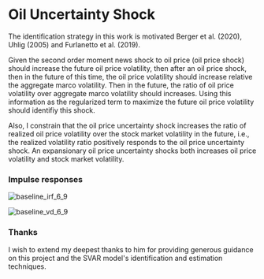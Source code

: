 # Oil Uncertainty Shock

The identification strategy in this work is motivated Berger et al. (2020), Uhlig (2005) and Furlanetto et al. (2019). 

Given the second order moment news shock to oil price (oil price shock) should increase the future oil price volatility, then after an oil price shock, then in the future of this time, the oil price volatility should increase relative the aggregate marco volatility. Then in the future, the ratio of oil price volatility over aggregate marco volatility should increases. Using this information as the regularized term to maximize the future oil price volatility should identifiy this shock.

Also, I constrain that the oil price uncertainty shock increases the ratio of realized oil price volatility over the stock market volatility in the future, i.e., the realized volatility ratio positively responds to the oil price uncertainty shock. An expansionary oil price uncertainty shocks both increases oil price volatility and stock market volatility. 



### Impulse responses

![baseline_irf_6_9](graph/baseline_irf_6_9.png)

![baseline_vd_6_9](graph/baseline_vd_6_9.png)



### Thanks

I wish to extend my deepest thanks to him for providing generous guidance on this project and the SVAR model's identification and estimation techniques.
